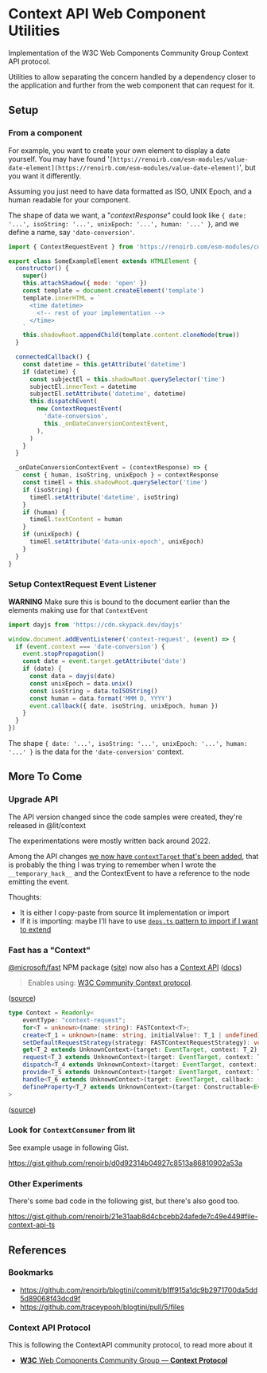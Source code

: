 # Context API Web Component Utilities

Implementation of the W3C Web Components Community Group Context API protocol.

Utilities to allow separating the concern handled by a dependency closer to the
application and further from the web component that can request for it.

## Setup

### From a component

For example, you want to create your own element to display a date yourself. You
may have found
'`[https://renoirb.com/esm-modules/value-date-element](https://renoirb.com/esm-modules/value-date-element)`',
but you want it differently.

Assuming you just need to have data formatted as ISO, UNIX Epoch, and a human
readable for your component.

The shape of data we want, a "_contextResponse_" could look like
`{ date: '...', isoString: '...', unixEpoch: '...', human: '...' }`, and we
define a name, say `'date-conversion'`.

```js
import { ContextRequestEvent } from 'https://renoirb.com/esm-modules/context-api'

export class SomeExampleElement extends HTMLElement {
  constructor() {
    super()
    this.attachShadow({ mode: 'open' })
    const template = document.createElement('template')
    template.innerHTML = `
      <time datetime>
        <!-- rest of your implementation -->
      </time>
    `
    this.shadowRoot.appendChild(template.content.cloneNode(true))
  }

  connectedCallback() {
    const datetime = this.getAttribute('datetime')
    if (datetime) {
      const subjectEl = this.shadowRoot.querySelector('time')
      subjectEl.innerText = datetime
      subjectEl.setAttribute('datetime', datetime)
      this.dispatchEvent(
        new ContextRequestEvent(
          'date-conversion',
          this._onDateConversionContextEvent,
        ),
      )
    }
  }

  _onDateConversionContextEvent = (contextResponse) => {
    const { human, isoString, unixEpoch } = contextResponse
    const timeEl = this.shadowRoot.querySelector('time')
    if (isoString) {
      timeEl.setAttribute('datetime', isoString)
    }
    if (human) {
      timeEl.textContent = human
    }
    if (unixEpoch) {
      timeEl.setAttribute('data-unix-epoch', unixEpoch)
    }
  }
}
```

### Setup ContextRequest Event Listener

**WARNING** Make sure this is bound to the document earlier than the elements
making use for that `ContextEvent`

```js
import dayjs from 'https://cdn.skypack.dev/dayjs'

window.document.addEventListener('context-request', (event) => {
  if (event.context === 'date-conversion') {
    event.stopPropagation()
    const date = event.target.getAttribute('date')
    if (date) {
      const data = dayjs(date)
      const unixEpoch = data.unix()
      const isoString = data.toISOString()
      const human = data.format('MMM D, YYYY')
      event.callback({ date, isoString, unixEpoch, human })
    }
  }
})
```

The shape `{ date: '...', isoString: '...', unixEpoch: '...', human: '...' }` is
the data for the `'date-conversion'` context.

## More To Come

### Upgrade API

The API version changed since the code samples were created, they're released in @lit/context

The experimentations were mostly written back around 2022.

Among the API changes
[we now have `contextTarget` that's been added](https://github.com/lit/lit/compare/%40lit/context%401.1.3...lit:a66737f#diff-0ac16504b1478a71748d852ad8f58f66301be80264e9caa6307252837992c6e0R30-R78),
that is probably the thing I was trying to remember when I wrote the `__temporary_hack__` and the ContextEvent to have a reference to the node emitting the event.

Thoughts:
- It is either I copy-paste from source lit implementation or import
- If it is importing: maybe I'll have to use [`deps.ts` pattern to import if I want to extend](https://dotland.deno.dev/manual@v1.32.0/examples/manage_dependencies)

<!--

Probably this won't work like that.

Because I use at root import map full URLs as module, I get the error:

> Warning "imports" and "scopes" field is ignored when "importMap" is specified in the root config file.

```patch
diff --git a/packages/context-api/deno.json b/packages/context-api/deno.json
index 418d..ad79 100644
--- a/packages/context-api/deno.json
+++ b/packages/context-api/deno.json
@@ -4,5 +4,8 @@
   "exports": {
     ".": "./browser.mjs",
     "./browser": "./browser.mjs"
+  },
+  "imports": {
+    "@lit/context": "npm:@lit/context@1.1.4"
   }
 }
\ No newline at end of file
```

-->

### Fast has a "Context"

[@microsoft/fast](https://www.npmjs.com/package/@microsoft/fast-element) NPM package ([site](https://fast.design/))
now also has a [Context API](https://github.com/microsoft/fast/blob/dd87b12b/packages/web-components/fast-element/src/context.ts)
([docs](https://fast.design/docs/api/fast-element/context/fast-element))

> Enables using: [W3C Community Context protocol](https://github.com/webcomponents-cg/community-protocols/blob/main/proposals/context.md).

([source](https://fast.design/docs/api/fast-element/context/fast-element#:~:text=Enables%20using:%20W3C%20Community%20Context%20protocol))

```ts
type Context = Readonly<
    eventType: "context-request";
    for<T = unknown>(name: string): FASTContext<T>;
    create<T_1 = unknown>(name: string, initialValue?: T_1 | undefined): FASTContext<T_1>;
    setDefaultRequestStrategy(strategy: FASTContextRequestStrategy): void;
    get<T_2 extends UnknownContext>(target: EventTarget, context: T_2): ContextType<T_2>;
    request<T_3 extends UnknownContext>(target: EventTarget, context: T_3, callback: ContextCallback<ContextType<T_3>>, multiple?: boolean): void;
    dispatch<T_4 extends UnknownContext>(target: EventTarget, context: T_4, callback: ContextCallback<ContextType<T_4>>, multiple?: boolean): void;
    provide<T_5 extends UnknownContext>(target: EventTarget, context: T_5, value: ContextType<T_5>): void;
    handle<T_6 extends UnknownContext>(target: EventTarget, callback: (event: ContextEvent<T_6>) => void, context?: T_6 | undefined): void;
    defineProperty<T_7 extends UnknownContext>(target: Constructable<EventTarget> | EventTarget, propertyName: string, context: T_7): void;
>
```
([source](https://fast.design/docs/api/fast-element/context/fast-element.context))


### Look for `ContextConsumer` from lit

See example usage in following Gist.

https://gist.github.com/renoirb/d0d92314b04927c8513a86810902a53a

### Other Experiments

There's some bad code in the following gist, but there's also good too.

https://gist.github.com/renoirb/21e31aab8d4cbcebb24afede7c49e449#file-context-api-ts

## References

### Bookmarks

- https://github.com/renoirb/blogtini/commit/b1ff915a1dc9b2971700da5dd5d89068f43dcd9f
- https://github.com/traceypooh/blogtini/pull/5/files

### Context API Protocol

This is following the ContextAPI community protocol, to read more about it

- [**W3C** Web Components Community Group — **Context Protocol**](https://github.com/webcomponents-cg/community-protocols/blob/d81a5fb5/proposals/context.md)

[renoirb-value-date-element-readme]:
  https://renoirb.com/esm-modules/value-date-element/README.md
